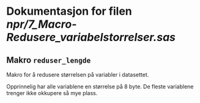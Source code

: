 
# Dokumentasjon for filen *npr/7_Macro-Redusere_variabelstorrelser.sas*


## Makro `reduser_lengde`


Makro for å redusere størrelsen på variabler i datasettet.

Opprinnelig har alle variablene en størrelse på 8 byte. De fleste variablene trenger ikke okkupere så mye plass. 

